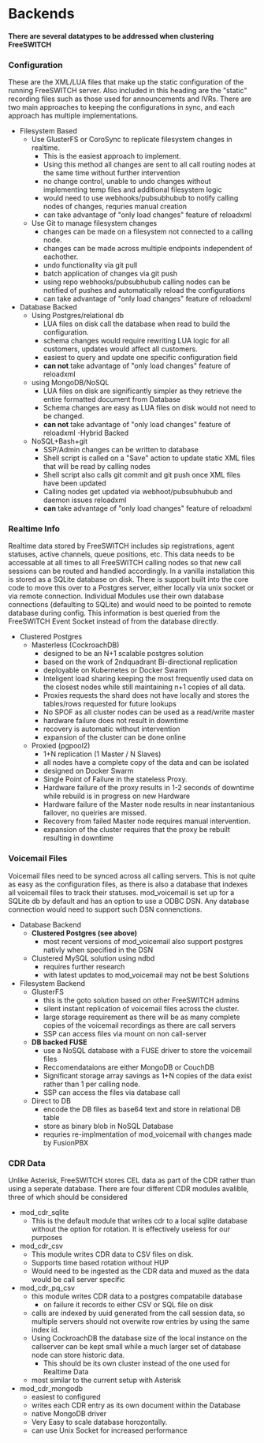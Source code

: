 # Backends

#### There are several datatypes to be addressed when clustering FreeSWITCH

### Configuration
These are the XML/LUA files that make up the static configuration of the running FreeSWITCH server. Also included in this heading are the "static" recording files such as those used for announcements and IVRs.
There are two main approaches to keeping the configurations in sync, and each approach has multiple implementations.
  - Filesystem Based
    - Use GlusterFS or CoroSync to replicate filesystem changes in realtime.
      - This is the easiest approach to implement.
      - Using this method all changes are sent to all call routing nodes at the same time without further intervention
      - no change control, unable to undo changes without implementing temp files and additional filesystem logic
      - would need to use webhooks/pubsubhubub to notify calling nodes of changes, requries manual creation
      - can take advantage of "only load changes" feature of reloadxml
    - Use Git to manage filesystem changes
      - changes can be made on a filesystem not connected to a calling node.
      - changes can be made across multiple endpoints independent of eachother.
      - undo functionality via git pull
      - batch application of changes via git push
      - using repo webhooks/pubsubhubub calling nodes can be notified of pushes and automatically reload the configurations
      - can take advantage of "only load changes" feature of reloadxml
  - Database Backed
      - Using Postgres/relational db
        - LUA files on disk call the database when read to build the configuration.
        - schema changes would require rewriting LUA logic for all customers, updates would affect all customers.
        - easiest to query and update one specific configuration field
        - **can not** take advantage of "only load changes" feature of reloadxml
      - using MongoDB/NoSQL
        - LUA files on disk are significantly simpler as they retrieve the entire formatted document from Database
        - Schema changes are easy as LUA files on disk would not need to be changed.
        - **can not** take advantage of "only load changes" feature of reloadxml
    -Hybrid Backed
      - NoSQL+Bash+git
        - SSP/Admin changes can be written to database
        - Shell script is called on a "Save" action to update static XML files that will be read by calling nodes
        - Shell script also calls git commit and git push once XML files have been updated  
        - Calling nodes get updated via webhoot/pubsubhubub and daemon issues reloadxml
        - **can** take advantage of "only load changes" feature of reloadxml

### Realtime Info
Realtime data stored by FreeSWITCH includes sip registrations, agent statuses, active channels, queue positions, etc. This data needs to be accessable at all times to all FreeSWITCH calling nodes so that new call sessions can be routed and handled accordingly.
In a vanilla installation this is stored as a SQLite database on disk. There is support built into the core code to move this over to a Postgres server, either locally via unix socket or via remote connection. Individual Modules use their own database connections (defaulting to SQLite) and would need to be pointed to remote database during config.
This information is best queried from the FreeSWITCH Event Socket instead of from the database directly.
  - Clustered Postgres
    - Masterless (CockroachDB)
      - designed to be an N+1 scalable postgres solution
      - based on the work of 2ndquadrant Bi-directional replication
      - deployable on Kubernetes or Docker Swarm
      - Inteligent load sharing keeping the most frequently used data on the closest nodes while still maintaining n+1 copies of all data.
      - Proxies requests the shard does not have locally and stores the tables/rows requested for future lookups
      - No SPOF as all cluster nodes can be used as a read/write master
      - hardware failure does not result in downtime
      - recovery is automatic without intervention
      - expansion  of the cluster can be done online
    - Proxied (pgpool2)
      - 1+N replication (1 Master / N Slaves)
      - all nodes have a complete copy of the data and can be isolated
      - designed on Docker Swarm
      - Single Point of Failure in the stateless Proxy.
      - Hardware failure of the proxy results in 1-2 seconds of downtime while rebuild is in progress on new Hardware
      - Hardware failure of the Master node results in near instantanious failover, no queiries are missed.
      - Recovery from failed Master node requires manual intervention.
      - expansion of the cluster requires that the proxy be rebuilt resulting in downtime

### Voicemail Files
Voicemail files need to be synced across all calling servers. This is not quite as easy as the configuration files, as there is also a database that indexes all voicemail files to track their statuses.
mod_voicemail is set up for a SQLite db by default and has an option to use a ODBC DSN. Any database connection would need to support such DSN connenctions.
  - Database Backend
    - **Clustered Postgres (see above)**
      - most recent versions of mod_voicemail also support postgres nativly when specified in the DSN
    - Clustered MySQL solution using ndbd
      - requires further research
      - with latest updates to mod_voicemail may not be best Solutions
  - Filesystem Backend
    - GlusterFS
      - this is the goto solution based on other FreeSWITCH admins
      - silent instant replication of voicemail files across the cluster.
      - large storage requirement as there will be as many complete copies of the voicemail recordings as there are call servers
      - SSP can access files via mount on non call-server
    - **DB backed FUSE**
      - use a NoSQL database with a FUSE driver to store the voicemail files
      - Reccomendataions are either MongoDB or CouchDB
      - Significant storage array savings as 1+N copies of the data exist rather than 1 per calling node.
      - SSP can access the files via database call
    - Direct to DB
      - encode the DB files as base64 text and store in relational DB table
      - store as binary blob in NoSQL Database
      - requries re-implmentation of mod_voicemail with changes made by FusionPBX

### CDR Data
Unlike Asterisk, FreeSWITCH stores CEL data as part of the CDR rather than using a seperate database.
There are four different CDR modules avalible, three of which should be considered
  - mod_cdr_sqlite
    - This is the default module that writes cdr to a local sqlite database without the option for rotation. It is effectively useless for our purposes
  - mod_cdr_csv
    - This module writes CDR data to CSV files on disk.
    - Supports time based rotation without HUP
    - Would need to be ingested as the CDR data and muxed as the data would be call server specific
  - mod_cdr_pq_csv
    - this module writes CDR data to a postgres compatabile database
      - on failure it records to either CSV or SQL file on disk
    - calls are indexed by uuid generated from the call session data, so multiple servers should not overwite row entries by using the same index id.
    - Using CockroachDB the database size of the local instance on the callserver can be kept small while a much larger set of database node can store historic data.
        - This should be its own cluster instead of the one used for Realtime Data
    - most similar to the current setup with Asterisk
  - mod_cdr_mongodb
    - easiest to configured
    - writes each CDR entry as its own document within the Database
    - native MongoDB driver
    - Very Easy to scale database horozontally.
    - can use Unix Socket for increased performance
